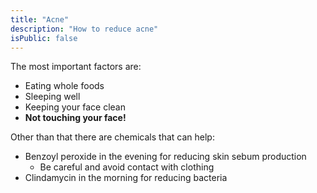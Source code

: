 ```yaml
---
title: "Acne"
description: "How to reduce acne"
isPublic: false
---
```


The most important factors are:

* Eating whole foods
* Sleeping well
* Keeping your face clean
* **Not touching your face!**

Other than that there are chemicals that can help:

* Benzoyl peroxide in the evening for reducing skin sebum production
    * Be careful and avoid contact with clothing
* Clindamycin in the morning for reducing bacteria
